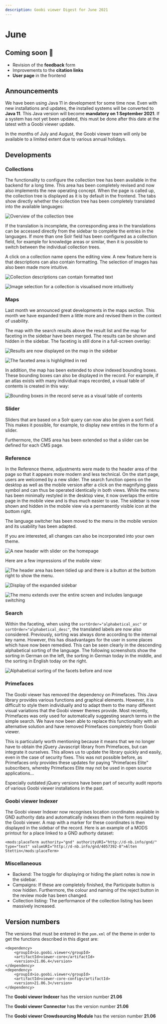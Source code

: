 ```yaml
---
description: Goobi viewer Digest for June 2021
---
```


# June

## Coming soon :rocket:&#x20;

* Revision of the **feedback** form
* Improvements to the **citation links**
* **User page** in the frontend

## Announcements

We have been using Java 11 in development for some time now. Even with new installations and updates, the installed systems will be converted to **Java 11**. This Java version will become **mandatory on 1 September 2021**. If a system has not yet been updated, this must be done after this date at the latest with a Goobi viewer update.&#x20;

In the months of July and August, the Goobi viewer team will only be available to a limited extent due to various annual holidays.

## Developments

### Collections&#x20;

The functionality to configure the collection tree has been available in the backend for a long time. This area has been completely revised and now also implements the new operating concept. When the page is called up, the collection tree is displayed as it is by default in the frontend. The tabs show directly whether the collection tree has been completely translated into the available languages:

![Overview of the collection tree](../.gitbook/assets/21.06\_en\_collections\_overview.png)

If the translation is incomplete, the corresponding area in the translations can be accessed directly from the sidebar to complete the entries in the languages. If more than one Solr field has been configured as a collection field, for example for knowledge areas or similar, then it is possible to switch between the individual collection trees.&#x20;

A click on a collection name opens the editing view. A new feature here is that descriptions can also contain formatting. The selection of images has also been made more intuitive.

![Collection descriptions can contain formatted text](../.gitbook/assets/21.06\_en\_collections\_edit\_top.png)

![Image selection for a collection is visualised more intuitively](../.gitbook/assets/21.06\_en\_collections\_edit\_bottom.png)

### Maps

Last month we announced great developments in the maps section. This month we have expanded them a little more and revised them in the context of usability.&#x20;

The map with the search results above the result list and the map for faceting in the sidebar have been merged. The results can be shown and hidden in the sidebar. The faceting is still done in a full-screen overlay:

![Results are now displayed on the map in the sidebar](../.gitbook/assets/21.06\_en\_search\_maps.png)

![The faceted area is highlighted in red](../.gitbook/assets/21.06\_en\_search\_maps\_facetting.png)

In addition, the map has been extended to show indexed bounding boxes. These bounding boxes can also be displayed in the record. For example, if an atlas exists with many individual maps recorded, a visual table of contents is created in this way:

![Bounding boxes in the record serve as a visual table of contents](../.gitbook/assets/21.06\_en\_maps\_record.png)

### Slider

Sliders that are based on a Solr query can now also be given a sort field. This makes it possible, for example, to display new entries in the form of a slider.&#x20;

Furthermore, the CMS area has been extended so that a slider can be defined for each CMS page.&#x20;

### Reference

In the Reference theme, adjustments were made to the header area of the page so that it appears more modern and less technical. On the start page, users are welcomed by a new slider. The search function opens on the desktop as well as the mobile version after a click on the magnifying glass symbol and can thus be operated identically in both views. While the menu has been minimally restyled in the desktop view, it now overlaps the entire page in the mobile view and is thus much easier to use. The sidebar is now shown and hidden in the mobile view via a permanently visible icon at the bottom right.&#x20;

The language switcher has been moved to the menu in the mobile version and its usability has been adapted.&#x20;

If you are interested, all changes can also be incorporated into your own theme.

![A new header with slider on the homepage](../.gitbook/assets/21.06\_en\_start.png)

Here are a few impressions of the mobile view:

![The header area has been tidied up and there is a button at the bottom right to show the menu.](../.gitbook/assets/21.06\_en\_start\_mobile.png)

![Display of the expanded sidebar](../.gitbook/assets/21.06\_en\_start\_mobile\_sidebar.png)

![The menu extends over the entire screen and includes language switching](../.gitbook/assets/21.06\_en\_start\_mobile\_menu.png)

### Search

Within the faceting, when using the `sortOrder="alphabetical_asc"` or `sortOrder="alphabetical_desc"`, the translated labels are now also considered. Previously, sorting was always done according to the internal key name. However, this has disadvantages for the user in some places which have now been remedied. This can be seen clearly in the descending alphabetical sorting of the language. The following screenshots show the sorting in German on the left, the sorting in German today in the middle, and the sorting in English today on the right.

![Alphabetical sorting of the facets before and now](../.gitbook/assets/21.06\_de+en\_facetsorting.png)

### Primefaces&#x20;

The Goobi viewer has removed the dependency on Primefaces. This Java library provides various functions and graphical elements. However, it is difficult to style them individually and to adapt them to the many different visual variations that the Goobi viewer themes provide. Most recently, Primefaces was only used for automatically suggesting search terms in the simple search. We have now been able to replace this functionality with an alternative solution and have removed Primefaces completely from Goobi viewer.&#x20;

This is particularly worth mentioning because it means that we no longer have to obtain the jQuery Javascript library from Primefaces, but can integrate it ourselves. This allows us to update the library quickly and easily, even in the case of security fixes. This was not possible before, as Primefaces only provides these updates for paying "Primefaces Elite" subscribers, whereby Primefaces Elite may not be used in open source applications...&#x20;

Especially outdated jQuery versions have been part of security audit reports of various Goobi viewer installations in the past.&#x20;

### Goobi viewer Indexer&#x20;

The Goobi viewer Indexer now recognises location coordinates available in GND authority data and automatically indexes them in the form required by the Goobi viewer. A map with a marker for these coordinates is then displayed in the sidebar of the record. Here is an example of a MODS printout for a place linked to a GND authorty dataset:

```markup
<mods:placeTerm authority="gnd" authorityURI="http://d-nb.info/gnd/" type="text" valueURI="http://d-nb.info/gnd/4057392-8">Alten Stettin</mods:placeTerm>
```

### Miscellaneous&#x20;

* Backend: The toggle for displaying or hiding the plant notes is now in the sidebar.&#x20;
* Campaigns: If these are completely finished, the Participate button is now hidden. Furthermore, the colour and naming of the reject button in the review mode has been changed.&#x20;
* Collection listing: The performance of the collection listing has been massively increased.

## Version numbers&#x20;

The versions that must be entered in the `pom.xml` of the theme in order to get the functions described in this digest are:

```markup
<dependency>
    <groupId>io.goobi.viewer</groupId>
    <artifactId>viewer-core</artifactId>
    <version>21.06.4</version>
</dependency>
<dependency>
    <groupId>io.goobi.viewer</groupId>
    <artifactId>viewer-core-config</artifactId>
    <version>21.06.3</version>
</dependency>
```

The **Goobi viewer Indexer** has the version number **21.06**

The **Goobi viewer Connector** has the version number **21.06**

The **Goobi viewer Crowdsourcing Module** has the version number **21.06**

